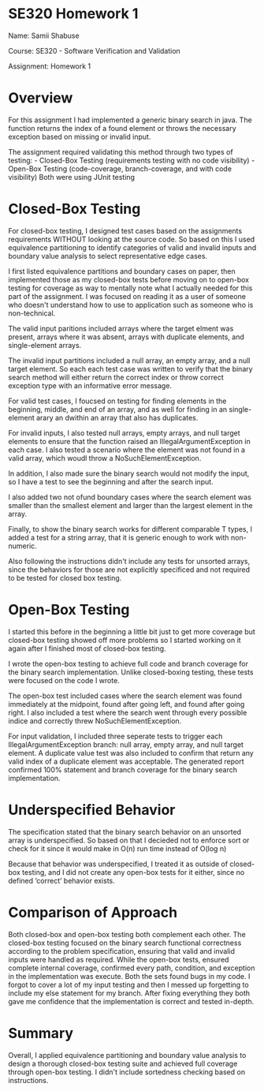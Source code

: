 # SE320 Homework 1

Name: Samii Shabuse

Course: SE320 - Software Verification and Validation

Assignment: Homework 1 

# Overview

For this assignment I had implemented a generic binary search in java. The function returns the index of a found element or throws
the necessary exception based on missing or invalid input.

The assignment required validating this method through two types of testing:
    - Closed-Box Testing (requirements testing with no code visibility)
    - Open-Box Testing (code-coverage, branch-coverage, and with code visibility)
Both were using JUnit testing


# Closed-Box Testing

For closed-box testing, I designed test cases based on the assignments requirements WITHOUT looking at the source code. So based on this I used equivalence partitioning to identify categories of valid and invalid inputs and boundary value analysis to select representative edge cases. 

I first listed equivalence partitions and boundary cases on paper, then implemented those as my closed-box tests before moving on to open-box testing for coverage as way to mentally note what I actually needed for this part of the assignment. I was focused on reading it as a user of someone who doesn't understand how to use to application such as someone who is non-technical.

The valid input paritions included arrays where the target elment was present, arrays where it was absent, arrays with duplicate elements, and single-element arrays. 

The invalid input partitions included a null array, an empty array, and a null target element. So each each test case was written to verify that the binary search method will either return the correct index or throw correct exception type with an informative error message.

For valid test cases, I foucsed on testing for finding elements in the beginning, middle, and end of an array, and as well for finding in an single-element arary an dwithin an array that also has duplicates. 

For invalid inputs, I also tested null arrays, empty arrays, and null target elements to ensure that the function raised an IllegalArgumentException in each case. I also tested a scenario where the element was not found in a valid array, which woudl throw a NoSuchElementException. 

In addition, I also made sure the binary search would not modify the input, so I have a test to see the beginning and after the search input.

I also added two not ofund boundary cases where the search element was smaller than the smallest element and larger than the largest element in the array. 

Finally, to show the binary search works for different comparable T types, I added a test for a string array, that it is generic enough to work with non-numeric.

Also following the instructions didn't include any tests for unsorted arrays, since the behaviors for those are not explicitly specificed and not required to be tested for closed box testing. 


# Open-Box Testing 

I started this before in the beginning a little bit just to get more coverage but closed-box testing showed off more problems so I started working on it again after I finished most of closed-box testing. 

I wrote the open-box testing to achieve full code and branch coverage for the binary search implementation. Unlike closed-boxing testing, these tests were focused on the code I wrote. 

The open-box test included cases where the search element was found immediately at the midpoint, found after going left, and found after going right. I also included a test where the search went through every possible indice and correctly threw NoSuchElementException.

For input validation, I included three seperate tests to trigger each IllegalArgumentException branch: null array, empty array, and null target element. A duplicate value test was also included to confirm that return any valid index of a duplicate element was acceptable. The generated report confirmed 100% statement and branch coverage for the binary search implementation.

# Underspecified Behavior

The specification stated that the binary search behavior on an unsorted array is underspecified. So based on that I decieded not to enforce sort or check for it since it would make in O(n) run time instead of O(log n)

Because that behavior was underspecified, I treated it as outside of closed-box testing, and I did not create any open-box tests for it either, since no defined ‘correct’ behavior exists.

# Comparison of Approach

Both closed-box and open-box testing both complement each other. The closed-box testing focused on the binary search functional correctness according to the problem specification, ensuring that valid and invalid inputs were handled as required. While the open-box tests, ensured complete internal coverage, confirmed every path, condition, and exception in the implementation was execute. Both the sets found bugs in my code. I forgot to cover a lot of my input testing and then I messed up forgetting to include my else statement for my branch. After fixing everything they both gave me confidence that the implementation is correct and tested in-depth. 

# Summary

Overall, I applied equivalence partitioning and boundary value analysis to design a thorough closed-box testing suite and achieved full coverage through open-box testing. I didn't include sortedness checking based on instructions. 